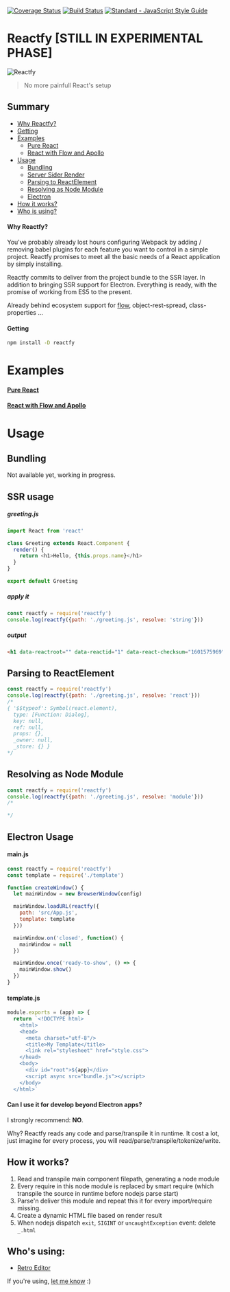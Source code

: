 [![Coverage Status](https://coveralls.io/repos/github/raphamorim/reactfy/badge.svg?branch=master)](https://coveralls.io/github/raphamorim/reactfy?branch=master) [![Build Status](https://travis-ci.org/raphamorim/reactfy.svg)](https://travis-ci.org/raphamorim/reactfy) [![Standard - JavaScript Style Guide](https://img.shields.io/badge/code_style-standard-brightgreen.svg)](http://standardjs.com/)

# Reactfy [STILL IN EXPERIMENTAL PHASE]

![Reactfy](https://github.com/raphamorim/reactfy/blob/master/images/illustration.jpg?raw=true)

> No more painfull React's setup

## Summary

- [Why Reactfy?](#why-reactfy)
- [Getting](#getting)
- [Examples](#examples)
  - [Pure React](#pure-react)
  - [React with Flow and Apollo](#react-with-flow-and-apollo)
- [Usage](#usage)
  - [Bundling](#bundling-usage)
  - [Server Sider Render](#ssr-usage)
  - [Parsing to ReactElement](#parsing-to-reactelement)
  - [Resolving as Node Module](#resolving-as-node-module)
  - [Electron](#electron-usage)
- [How it works?](#how-it-works)
- [Who is using?](#whos-using)

#### Why Reactfy?

You've probably already lost hours configuring Webpack by adding / removing babel plugins for each feature you want to control in a simple project. Reactfy promises to meet all the basic needs of a React application by simply installing.

Reactfy commits to deliver from the project bundle to the SSR layer. In addition to bringing SSR support for Electron. Everything is ready, with the promise of working from ES5 to the present.

Already behind ecosystem support for [flow](https://flow.org), object-rest-spread, class-properties ...

#### Getting

```bash
npm install -D reactfy
```

# Examples

#### [Pure React](test/fixtures/react/README.md)
#### [React with Flow and Apollo](test/fixtures/react-flow-apollo/README.md)

# Usage

## Bundling

Not available yet, working in progress.

## SSR usage

##### greeting.js

```js
import React from 'react'

class Greeting extends React.Component {
  render() {
    return <h1>Hello, {this.props.name}</h1>
  }
}

export default Greeting
```

##### apply it

```js
const reactfy = require('reactfy')
console.log(reactfy({path: './greeting.js', resolve: 'string'}))
```

##### output

```html
<h1 data-reactroot="" data-reactid="1" data-react-checksum="1601575969"><!-- react-text: 2 -->Hello, <!-- /react-text --></h1>
```

## Parsing to ReactElement

```js
const reactfy = require('reactfy')
console.log(reactfy({path: './greeting.js', resolve: 'react'}))
/*
{ '$$typeof': Symbol(react.element),
  type: [Function: Dialog],
  key: null,
  ref: null,
  props: {},
  _owner: null,
  _store: {} }
*/
```

## Resolving as Node Module

```js
const reactfy = require('reactfy')
console.log(reactfy({path: './greeting.js', resolve: 'module'}))
/*

*/
```

## Electron Usage

#### main.js

```js
const reactfy = require('reactfy')
const template = require('./template')

function createWindow() {
  let mainWindow = new BrowserWindow(config)

  mainWindow.loadURL(reactfy({
    path: 'src/App.js',
    template: template
  }))

  mainWindow.on('closed', function() {
    mainWindow = null
  })

  mainWindow.once('ready-to-show', () => {
    mainWindow.show()
  })
}
```

#### template.js

```js
module.exports = (app) => {
  return `<!DOCTYPE html>
    <html>
    <head>
      <meta charset="utf-8"/>
      <title>My Template</title>
      <link rel="stylesheet" href="style.css">
    </head>
    <body>
      <div id="root">${app}</div>
      <script async src="bundle.js"></script>
    </body>
  </html>`
```

#### Can I use it for develop beyond Electron apps?

I strongly recommend: **NO**.

Why? Reactfy reads any code and parse/transpile it in runtime. It cost a lot, just imagine for every process, you will read/parse/transpile/tokenize/write.

## How it works?

1. Read and transpile main component filepath, generating a node module
2. Every require in this node module is replaced by smart require (which transpile the source in runtime before nodejs parse start)
3. Parse'n deliver this module and repeat this it for every import/require missing.
4. Create a dynamic HTML file based on render result
5. When nodejs dispatch `exit`, `SIGINT` or `uncaughtException` event: delete `_.html`

## Who's using:

- [Retro Editor](https://github.com/raphamorim/retro)

If you're using, [let me know](https://github.com/raphamorim/reactfy/issues/new) :)
